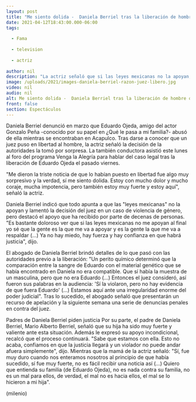 ```yaml
---
layout: post
title: "Me siento dolida -  Daniela Berriel tras la liberación de hombre que denunció por abuso"
date: 2021-04-12T18:43:00.000-06:00
tags:
  
  - Fama
  
  - television
  
  - actriz
  
author: nil
description: "La actriz señaló que si las leyes mexicanas no la apoyan, sabe que la gente va a respaldarla y ayudarla a que se haga justica. "
image: /uploads/2021/images-daniela-berriel-razon-juez-libero.jpg
video: nil
audio: nil
alt: Me siento dolida -  Daniela Berriel tras la liberación de hombre que denunció por abuso
front: false
section: Espectáculos
---
```


Daniela Berriel denunció en marzo que Eduardo Ojeda, amigo del actor Gonzalo Peña -conocido por su papel en ¿Qué le pasa a mi familia?- abusó de ella mientras se encontraban en Acapulco. Tras darse a conocer que un juez puso en libertad al hombre, la actriz señaló la decisión de la autoridades la tomó por sorpresa.  La también conductora asistió este lunes al foro del programa Venga la Alegría para hablar del caso legal tras la liberación de Eduardo Ojeda el pasado viernes.

 "Me dieron la triste noticia de que lo habían puesto en libertad fue algo muy sorpresivo y la verdad, sí me siento dolida. Estoy con mucho dolor y mucho coraje, mucha impotencia, pero también estoy muy fuerte y estoy aquí", señaló la actriz. 

Daniela Berriel indicó que todo apunta a que las "leyes mexicanas" no la apoyan y lamentó la decisión del juez en un caso de violencia de género, pero destacó el apoyo que ha recibido por parte de decenas de personas.   
"Es bastante doloroso ver que si las leyes mexicanas no me apoyan al final yo sé que la gente es la que me va a apoyar y es la gente la que me va a respaldar (...) Ya no hay miedo, hay fuerza y hay confianza en que habrá justicia", dijo.  

El abogado de Daniela Berriel brindó detalles de lo que pasó con las autoridades previo a la liberación: "Un perito químico determinó que la comparación entre la sangre de Eduardo con el material genético que se había encontrado en Daniela no era compatible. Que sí había la muestra de un masculina, pero que no era Eduardo (...) Entonces el juez consideró, así fueron sus palabras en la audiencia: 'Sí la violaron, pero no hay evidencia de que fuera Eduardo' (...) Estamos aquí ante una irregularidad enorme del poder judicial".  Tras lo sucedido, el abogado señaló que presentarán un recurso de apelación y la siguiente semana una serie de denuncias penales en contra del juez.

Padres de Daniela Berriel piden justicia Por su parte, el padre de Daniela Berriel, Mario Alberto Berriel, señaló que su hija ha sido muy fuerte y valiente ante esta situación. Además le expresó su apoyo incondicional, recalcó que el proceso continuará. "Sabe que estamos con ella. Esto no acaba, confiamos en que la justicia llegará y un violador no puede andar afuera simplemente", dijo.  Mientras que la mamá de la actriz señaló: "Sí, fue muy duro cuando nos enteramos nosotros al principio de que había sucedido, sí fue muy fuerte, no es fácil recibir una noticia así (...) Quiero que entienda su familia (de Eduardo Ojeda), no es nada contra su familia, no es un mal para ellos, de verdad, el mal no es hacia ellos, el mal se lo hicieron a mi hija". 

(milenio)